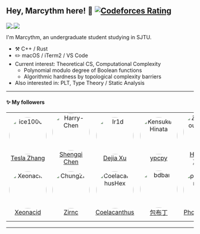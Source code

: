## Hey, Marcythm here! :wave: [![Codeforces Rating](https://cfrating.ihcr.top/?user=Trisolaris&style=flat-square)](https://codeforces.com/profile/Trisolaris)

<a href="https://github.com/Marcythm/Marcythm">
  <img align="center" src="https://github-readme-stats.vercel.app/api?username=Marcythm&count_private=true&show_icons=true&hide=issues" />
</a>
<a href="https://github.com/Marcythm/Marcythm">
  <img align="center" src="https://github-readme-stats.vercel.app/api/top-langs/?username=Marcythm&layout=compact&hide=javascript,html,makefile,css&langs_count=10" />
</a>

I'm Marcythm, an undergraduate student studying in SJTU.

-   :hammer_and_pick: C++ / Rust
-   :pencil2: macOS / iTerm2 / VS Code
-   Current interest: Theoretical CS, Computational Complexity
    -   Polynomial modulo degree of Boolean functions
    -   Algorithmic hardness by topological complexity barriers
-   Also interested in: PLT, Type Theory / Static Analysis

---

#### :sparkles: My followers

<!--START_SECTION:top-followers-->
<table>
  <tr>
    <td align="center">
      <a href="https://github.com/ice1000">
        <img src="https://avatars2.githubusercontent.com/u/16398479" width="auto;" height="100px;" style="border-radius:100%;" overflow="hidden;" alt="ice1000"/>
      </a>
      <br />
      <a href="https://github.com/ice1000">Tesla Zhang‮</a>
    </td>
    <td align="center">
      <a href="https://github.com/Harry-Chen">
        <img src="https://avatars2.githubusercontent.com/u/2819727" width="auto;" height="100px;" style="border-radius:100%;" overflow="hidden;" alt="Harry-Chen"/>
      </a>
      <br />
      <a href="https://github.com/Harry-Chen">Shengqi Chen</a>
    </td>
    <td align="center">
      <a href="https://github.com/Ir1d">
        <img src="https://avatars2.githubusercontent.com/u/10709657" width="auto;" height="100px;" style="border-radius:100%;" overflow="hidden;" alt="Ir1d"/>
      </a>
      <br />
      <a href="https://github.com/Ir1d">Dejia Xu</a>
    </td>
    <td align="center">
      <a href="https://github.com/Kensuke-Hinata">
        <img src="https://avatars2.githubusercontent.com/u/2363671" width="auto;" height="100px;" style="border-radius:100%;" overflow="hidden;" alt="Kensuke-Hinata"/>
      </a>
      <br />
      <a href="https://github.com/Kensuke-Hinata">ypcpy</a>
    </td>
    <td align="center">
      <a href="https://github.com/ZenithalHourlyRate">
        <img src="https://avatars2.githubusercontent.com/u/19512674" width="auto;" height="100px;" style="border-radius:100%;" overflow="hidden;" alt="ZenithalHourlyRate"/>
      </a>
      <br />
      <a href="https://github.com/ZenithalHourlyRate">Hongren Zheng</a>
    </td>
    <td align="center">
      <a href="https://github.com/Enter-tainer">
        <img src="https://avatars2.githubusercontent.com/u/25521218" width="auto;" height="100px;" style="border-radius:100%;" overflow="hidden;" alt="Enter-tainer"/>
      </a>
      <br />
      <a href="https://github.com/Enter-tainer">Wenzhuo Liu</a>
    </td>
    <td align="center">
      <a href="https://github.com/mytxd">
        <img src="https://avatars2.githubusercontent.com/u/43415053" width="auto;" height="100px;" style="border-radius:100%;" overflow="hidden;" alt="mytxd"/>
      </a>
      <br />
      <a href="https://github.com/mytxd">尹名洋</a>
    </td>
  </tr>
  <tr>
    <td align="center">
      <a href="https://github.com/Xeonacid">
        <img src="https://avatars2.githubusercontent.com/u/13995937" width="auto;" height="100px;" style="border-radius:100%;" overflow="hidden;" alt="Xeonacid"/>
      </a>
      <br />
      <a href="https://github.com/Xeonacid">Xeonacid</a>
    </td>
    <td align="center">
      <a href="https://github.com/ChungZH">
        <img src="https://avatars2.githubusercontent.com/u/42088872" width="auto;" height="100px;" style="border-radius:100%;" overflow="hidden;" alt="ChungZH"/>
      </a>
      <br />
      <a href="https://github.com/ChungZH">Zirnc</a>
    </td>
    <td align="center">
      <a href="https://github.com/CoelacanthusHex">
        <img src="https://avatars2.githubusercontent.com/u/43064781" width="auto;" height="100px;" style="border-radius:100%;" overflow="hidden;" alt="CoelacanthusHex"/>
      </a>
      <br />
      <a href="https://github.com/CoelacanthusHex">Coelacanthus</a>
    </td>
    <td align="center">
      <a href="https://github.com/bdbai">
        <img src="https://avatars2.githubusercontent.com/u/5270106" width="auto;" height="100px;" style="border-radius:100%;" overflow="hidden;" alt="bdbai"/>
      </a>
      <br />
      <a href="https://github.com/bdbai">包布丁</a>
    </td>
    <td align="center">
      <a href="https://github.com/phoenixrain-pku">
        <img src="https://avatars2.githubusercontent.com/u/45916876" width="auto;" height="100px;" style="border-radius:100%;" overflow="hidden;" alt="phoenixrain-pku"/>
      </a>
      <br />
      <a href="https://github.com/phoenixrain-pku">Phoenix Rain</a>
    </td>
    <td align="center">
      <a href="https://github.com/RalXYZ">
        <img src="https://avatars2.githubusercontent.com/u/19510622" width="auto;" height="100px;" style="border-radius:100%;" overflow="hidden;" alt="RalXYZ"/>
      </a>
      <br />
      <a href="https://github.com/RalXYZ">Ralph</a>
    </td>
    <td align="center">
      <a href="https://github.com/StudyingFather">
        <img src="https://avatars2.githubusercontent.com/u/23295419" width="auto;" height="100px;" style="border-radius:100%;" overflow="hidden;" alt="StudyingFather"/>
      </a>
      <br />
      <a href="https://github.com/StudyingFather">Shuhao Zhang</a>
    </td>
  </tr>
</table>
<!--END_SECTION:top-followers-->

---


<!-- #### :bar_chart: Weekly development breakdown -->

<!--START_SECTION:waka-->
<!--END_SECTION:waka-->

<!-- --- -->
